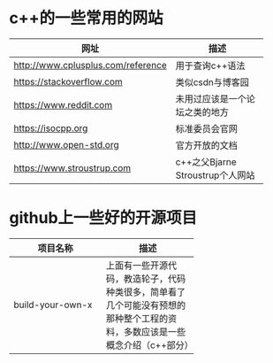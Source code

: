 <!--
 * @Author: your name
 * @Date: 2021-08-11 23:21:26
 * @LastEditTime: 2021-08-20 10:27:23
 * @LastEditors: Please set LastEditors
 * @Description: In User Settings Edit
 * @FilePath: /note/学习笔记/c++/常用的网站.md
-->
<!--
markdown表格配置开始
-->
<style>
table th:first-of-type {
    width: 4cm;
}
table th:nth-of-type(2) {
    width: 4cm;
}
</style>
<!--
<style>
table th:first-of-type {
    width: 30%;
}
table th:nth-of-type(2) {
    width: 70%;
}
</style>

-->
<!--
markdown表格配置结束
-->
# **c++的一些常用的网站**





|  网址  | 描述 |
|  ----  | ----  |
|http://www.cplusplus.com/reference|    用于查询c++语法|
|https://stackoverflow.com|             类似csdn与博客园|
|https://www.reddit.com|                未用过应该是一个论坛之类的地方|
|https://isocpp.org|                    标准委员会官网|
|http://www.open-std.org|               官方开放的文档|
|https://www.stroustrup.com|            c++之父Bjarne Stroustrup个人网站|


# **github上一些好的开源项目**


| 项目名称 | 描述 |
| ---- | ----  |
|build-your-own-x|上面有一些开源代码，教造轮子，代码种类很多，简单看了几个可能没有预想的那种整个工程的资料，多数应该是一些概念介绍（c++部分）|

